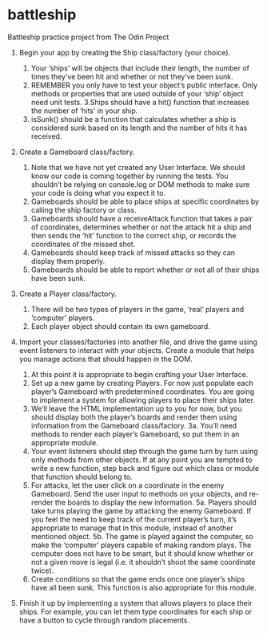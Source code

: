 # battleship
Battleship practice project from The Odin Project 

1. Begin your app by creating the Ship class/factory (your choice).
   1. Your ‘ships’ will be objects that include their length, the number of times they’ve been hit and whether or not they’ve been sunk.
   2. REMEMBER you only have to test your object’s public interface. Only methods or properties that are used outside of your ‘ship’ object need unit tests.
   3.Ships should have a hit() function that increases the number of ‘hits’ in your ship.
   4. isSunk() should be a function that calculates whether a ship is considered sunk based on its length and the number of hits it has received.

2. Create a Gameboard class/factory.
   1. Note that we have not yet created any User Interface. We should know our code is coming together by running the tests. You shouldn’t be relying on console.log or DOM methods to make sure your code is doing what you expect it to.
   2. Gameboards should be able to place ships at specific coordinates by calling the ship factory or class.
   3. Gameboards should have a receiveAttack function that takes a pair of coordinates, determines whether or not the attack hit a ship and then sends the ‘hit’ function to the correct ship, or records the coordinates of the missed shot.
   4. Gameboards should keep track of missed attacks so they can display them properly.
   5. Gameboards should be able to report whether or not all of their ships have been sunk.

3. Create a Player class/factory.
   1. There will be two types of players in the game, ‘real’ players and ‘computer’ players.
   2. Each player object should contain its own gameboard.

4. Import your classes/factories into another file, and drive the game using event listeners to interact with your objects. Create a module that helps you manage actions that should happen in the DOM.
   1. At this point it is appropriate to begin crafting your User Interface.
   2. Set up a new game by creating Players. For now just populate each player’s Gameboard with predetermined coordinates. You are going to implement a system for allowing players to place their ships later.
   3. We’ll leave the HTML implementation up to you for now, but you should display both the player’s boards and render them using information from the Gameboard class/factory.
      3a. You’ll need methods to render each player’s Gameboard, so put them in an appropriate module.
   4. Your event listeners should step through the game turn by turn using only methods from other objects. If at any point you are tempted to write a new function, step back and figure out which class or module that function should belong to.
   5. For attacks, let the user click on a coordinate in the enemy Gameboard. Send the user input to methods on your objects, and re-render the boards to display the new information.
      5a. Players should take turns playing the game by attacking the enemy Gameboard. If you feel the need to keep track of the current player’s turn, it’s appropriate to manage that in this module, instead of another mentioned object.
      5b. The game is played against the computer, so make the ‘computer’ players capable of making random plays. The computer does not have to be smart, but it should know whether or not a given move is legal (i.e. it shouldn’t shoot the same coordinate twice).
   6. Create conditions so that the game ends once one player’s ships have all been sunk. This function is also appropriate for this module.

5. Finish it up by implementing a system that allows players to place their ships. For example, you can let them type coordinates for each ship or have a button to cycle through random placements.

